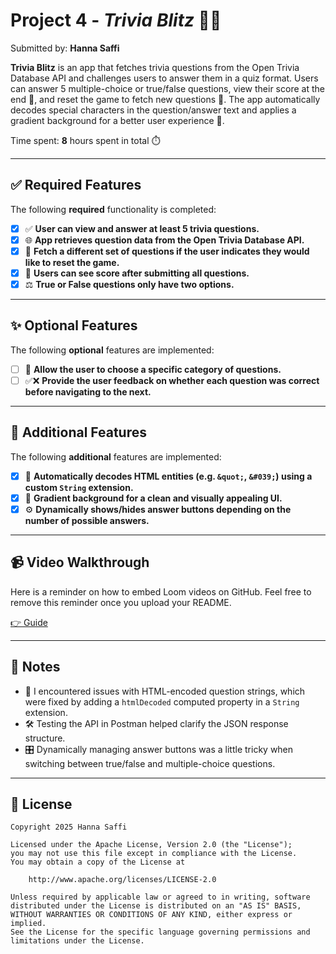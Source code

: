 # Project 4 - *Trivia Blitz* 🧠✨

Submitted by: **Hanna Saffi**

**Trivia Blitz** is an app that fetches trivia questions from the Open Trivia Database API and challenges users to answer them in a quiz format. Users can answer 5 multiple-choice or true/false questions, view their score at the end 🏁, and reset the game to fetch new questions 🔄. The app automatically decodes special characters in the question/answer text and applies a gradient background for a better user experience 🎨.

Time spent: **8** hours spent in total ⏱️

---

## ✅ Required Features

The following **required** functionality is completed:

- [x] ✅ **User can view and answer at least 5 trivia questions.**
- [x] 🌐 **App retrieves question data from the Open Trivia Database API.**
- [x] 🔄 **Fetch a different set of questions if the user indicates they would like to reset the game.**
- [x] 🧾 **Users can see score after submitting all questions.**
- [x] ⚖️ **True or False questions only have two options.**

---

## ✨ Optional Features

The following **optional** features are implemented:

- [ ] 🎯 **Allow the user to choose a specific category of questions.**
- [ ] ✅❌ **Provide the user feedback on whether each question was correct before navigating to the next.**

---

## 🚀 Additional Features

The following **additional** features are implemented:

- [x] 🧹 **Automatically decodes HTML entities (e.g. `&quot;`, `&#039;`) using a custom `String` extension.**
- [x] 🎨 **Gradient background for a clean and visually appealing UI.**
- [x] ⚙️ **Dynamically shows/hides answer buttons depending on the number of possible answers.**

---

## 📹 Video Walkthrough

Here is a reminder on how to embed Loom videos on GitHub. Feel free to remove this reminder once you upload your README.  

[👉 Guide](https://www.youtube.com/watch?v=GA92eKlYio4)

---

## 📝 Notes

- 🧪 I encountered issues with HTML-encoded question strings, which were fixed by adding a `htmlDecoded` computed property in a `String` extension.
- 🛠️ Testing the API in Postman helped clarify the JSON response structure.
- 🎛️ Dynamically managing answer buttons was a little tricky when switching between true/false and multiple-choice questions.

---

## 📜 License

    Copyright 2025 Hanna Saffi

    Licensed under the Apache License, Version 2.0 (the "License");
    you may not use this file except in compliance with the License.
    You may obtain a copy of the License at

        http://www.apache.org/licenses/LICENSE-2.0

    Unless required by applicable law or agreed to in writing, software
    distributed under the License is distributed on an "AS IS" BASIS,
    WITHOUT WARRANTIES OR CONDITIONS OF ANY KIND, either express or implied.
    See the License for the specific language governing permissions and
    limitations under the License.
